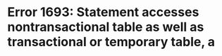 # Error 1693: Statement accesses nontransactional table as well as transactional or temporary table, a

